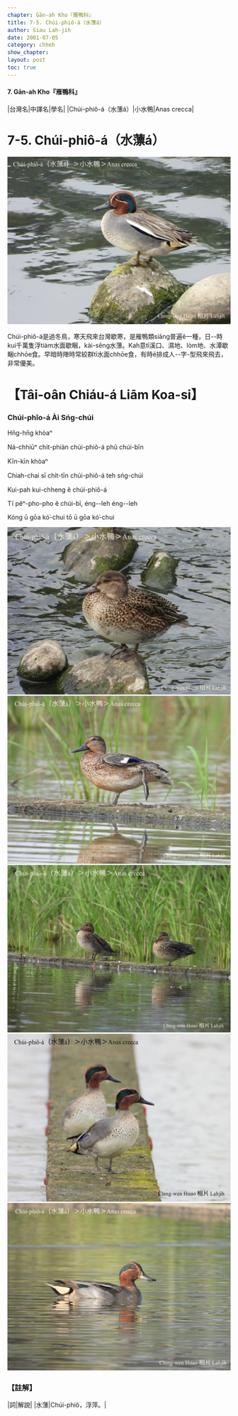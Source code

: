 ```yaml
---
chapter: Gān-ah Kho『雁鴨科』
title: 7-5. Chúi-phiô-á（水薸á）
author: Siau Lah-jih
date: 2001-07-05
category: chheh
show_chapter: 
layout: post
toc: true
---
```


#### 7. Gān-ah Kho『雁鴨科』

|台灣名|中譯名|學名|
|Chúi-phiô-á（水薸á）|小水鴨|Anas crecca|


# 7-5. Chúi-phiô-á（水薸á）

![](../too5/07/07-5-1.Chúi-phiô-á.jpg)


Chúi-phiô-á是過冬鳥，寒天飛來台灣歇寒，是雁鴨類siāng普遍ê一種，日--時kui千萬隻浮tiàm水面歇睏，kài-sêng水薸。Kah意tī溪口、濕地、lòm地、水潭歇睏chhōe食。早暗時陣時常絞群tī水面chhōe食，有時ē排成人--字-型飛來飛去，非常優美。


# 【Tâi-oân Chiáu-á Liām Koa-si】

### **Chúi-phîo-á Ài Sńg-chúi**

Hn̄g-hn̄g khòaⁿ

Ná-chhiūⁿ chi̍t-phiàn chúi-phiô-á phû chúi-bīn

Kīn-kīn khòaⁿ

Chiah-chai sī chi̍t-tīn chúi-phiô-á teh sńg-chúi

Kui-pah kui-chheng ê chúi-phiô-á

Tī pêⁿ-pho-pho ê chúi-bī, éng--leh éng--leh

Kóng ū gōa kó͘-chui tō ū gōa kó͘-chui



![](../too5/07/07-5-2.Chúi-phiô-á.jpg)
![](../too5/07/07-5-3.Chúi-phiô-á.jpg)
![](../too5/07/07-5-4.Chúi-phiô-á.jpg)
![](../too5/07/07-5-5.Chúi-phiô-á.jpg)
![](../too5/07/07-5-6.Chúi-phiô-á.jpg)


### 【註解】

|詞|解說|
|水薸|Chúi-phiô，浮萍。|

